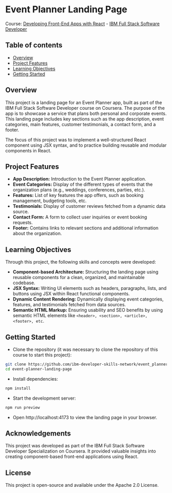 # Event Planner Landing Page

Course: [Developing Front-End Apps with React](https://www.coursera.org/learn/developing-frontend-apps-with-react?specialization=ibm-full-stack-cloud-developer) - [IBM Full Stack Software Developer](https://www.coursera.org/professional-certificates/ibm-full-stack-cloud-developer)

## Table of contents

- [Overview](#overview)
- [Project Features](#project-features)
- [Learning Objectives](#learning-objectives)
- [Getting Started](#getting-started)


## Overview
This project is a landing page for an Event Planner app, built as part of the IBM Full Stack Software Developer course on Coursera. The purpose of the app is to showcase a service that plans both personal and corporate events. This landing page includes key sections such as the app description, event categories, main features, customer testimonials, a contact form, and a footer.

The focus of this project was to implement a well-structured React component using JSX syntax, and to practice building reusable and modular components in React.

## Project Features
- **App Description:** Introduction to the Event Planner application.
- **Event Categories:** Display of the different types of events that the organization plans (e.g., weddings, conferences, parties, etc.).
- **Features:** List of key features the app offers, such as booking management, budgeting tools, etc.
- **Testimonials:** Display of customer reviews fetched from a dynamic data source.
- **Contact Form:** A form to collect user inquiries or event booking requests.
- **Footer:** Contains links to relevant sections and additional information about the organization.

## Learning Objectives
Through this project, the following skills and concepts were developed:

- **Component-based Architecture:** Structuring the landing page using reusable components for a clean, organized, and maintainable codebase.
- **JSX Syntax:** Writing UI elements such as headers, paragraphs, lists, and buttons using JSX within React functional components.
- **Dynamic Content Rendering:** Dynamically displaying event categories, features, and testimonials fetched from data sources.
- **Semantic HTML Markup:** Ensuring usability and SEO benefits by using semantic HTML elements like `<header>, <section>, <article>, <footer>, etc`.

## Getting Started
- Clone the repository (it was necessary to clone the repository of this course to start this project):

``` bash 
git clone https://github.com/ibm-developer-skills-network/event_planner.git
cd event-planner-landing-page
```

- Install dependencies:

``` bash
npm install
```

- Start the development server:

``` bash
npm run preview
```
- Open http://localhost:4173 to view the landing page in your browser.

## Acknowledgements
This project was developed as part of the IBM Full Stack Software Developer Specialization on Coursera. It provided valuable insights into creating component-based front-end applications using React.

## License
This project is open-source and available under the Apache 2.0 License.
